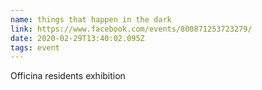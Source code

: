 ```yaml
---
name: things that happen in the dark
link: https://www.facebook.com/events/800871253723279/
date: 2020-02-29T13:40:02.095Z
tags: event
---
```

Officina residents exhibition